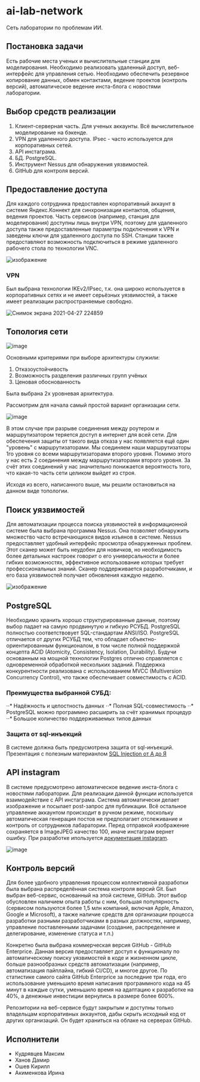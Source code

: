 # ai-lab-network
Сеть лаборатории по проблемам ИИ.

## Постановка задачи

Есть рабочие места ученых и вычислительные станции для моделирования. Необходимо реализовать удаленный доступ, веб-интерфейс для управления сетью. Необходимо обеспечить резервное копирование данных, обмен контактами, ведение проектов (контроль версий), автоматическое ведение инста-блога с новостями лаборатории.

## Выбор средств реализации

1) Клиент-серверная часть. Для ученых аккаунты. Всё вычислительное моделирование на бэкенде.
2) VPN для удаленного доступа. IPsec - часто используется для корпоративных сетей.
3) API инстаграма.
4) БД. PostgreSQL.
5) Инструмент Nessus для обнаружения уязвимостей.
6) GitHub для контроля версий.


## Предоставление доступа

Для каждого сотрудника предоставлен корпоративный аккаунт в системе Яндекс.Коннект для синхронизации контактов, общения, ведения проектов.
Часть сервисов (например, станция для моделирования) доступны лишь внутри VPN, поэтому для удаленного доступа также предоставленные параметры подключения к VPN и заведены ключи для удаленного доступа по SSH. Станции также предоставляют возможность подключиться в режиме удаленного рабочего стола по технологии VNC.

![изображение](https://user-images.githubusercontent.com/9255915/116287583-03810c80-a7aa-11eb-95b0-e700e6e272f5.png)

### VPN

Был выбрана технологии IKEv2/IPsec, т.к. она широко используется в корпоративных сетях и не имеет серьёзных уязвимостей, а также имеет реализации распространяемые свободно.

![Снимок экрана 2021-04-27 224859](https://user-images.githubusercontent.com/9255915/116288343-daad4700-a7aa-11eb-9898-efe1d45c6eee.png)


## Топология сети
![image](https://user-images.githubusercontent.com/46625865/116261950-92355f80-a791-11eb-9ad0-3390c43328b9.png)

Основными критериями при выборе архитектуры служили: 
1. Отказоустойчивость
2. Возможность разделения различных групп учёных
3. Ценовая обоснованность

Была выбрана 2х уровневая архитектура.

Рассмотрим для начала самый простой вариант организации сети.

![image](https://user-images.githubusercontent.com/46625865/116267984-50f37e80-a796-11eb-9935-ad4c3d326612.png)

В этом случае при разрыве соединения между роутером и маршрутизатором теряется доступ в интернет для всей сети. Для обеспечения защиты от такого вида отказа у нас появляется ещё один "уровень" с маршрутизаторами. Мы соединяем наши маршрутизаторы 1го уровня со всеми маршрутизаторами второго уровня. Помимо этого у нас есть 2 соединения между маршрутизаторами второго уровня. За счёт этих соединений у нас значительно понижается вероятность того, что какая-то часть сети целиком выйдет из строя.

Исходя из всего, написанного выше, мы решили остановиться на данном виде топологии.

## Поиск уязвимостей

Для автоматизации процесса поиска уязвимостей в информационной системе была выбрана программа Nessus.
Она позволяет обнаружить множество часто встречающихся видов изъянов в системе.
Nessus предоставляет удобный интерфейс просмотра обнаруженных проблем.
Этот сканер может быть неудобен для новичков, но необходимость более детальных настроек говорит о его универсальности и более гибких возможностях, эффективное использование которых требует профессиональных знаний.
Сканер поддерживается разработчиками, и его база уязвимостей получает обновления каждую неделю.

![изображение](https://user-images.githubusercontent.com/39821724/116273611-5606fc80-a79b-11eb-8db9-ea536c9b70a6.png)

## PostgreSQL
Необходимо хранить хорошо структурированные данные, поэтому выбор падает на самую продвинутую и гибкую РСУБД. PostgreSQL полностью соответствовует SQL-стандартам ANSI/ISO.
PostgreSQL отличается от других РСУБД тем, что обладает объектно-ориентированным функционалом, в том числе полной поддержкой концепта ACID (Atomicity, Consistency, Isolation, Durability).
Будучи основанным на мощной технологии Postgres отлично справляется с одновременной обработкой нескольких заданий. Поддержка конкурентности реализована с использованием MVCC (Multiversion Concurrency Control), что также обеспечивает совместимость с ACID.

### Преимущества выбранной СУБД:
⋅⋅* Надёжность и целостность данных
⋅⋅* Полная SQL-совместимость
⋅⋅* PostgreSQL можно программно расширить за счёт хранимых процедур
⋅⋅* Большое количество поддерживаемых типов данных

### Защита от sql-инъекций
В системе должна быть предусмотрена защита от sql-инъекций. 
Презентация с полезным материанлом [SQL Injection от А до Я](https://www.ptsecurity.com/upload/corporate/ru-ru/analytics/PT-devteev-Advanced-SQL-Injection.pdf)

## API instagram
В системе предусмотрено автоматическое ведение инста-блога с новостями лаборатории. Для реализации данной функции используется взаимодействие с API инстаграма. Система автоматически делает изображение и посылает post-запрос для публикации. Всё остальное управление аккаунтом происходит в ручном режиме, поскольку автоматическая генерация постов не предполагает отслеживание и контроль от сотрудников лабаратории. Перед отправкой изображение сохраняется в ImageJPEG качество 100, иначе инстаграм вернет ошибку. При разработке ипользуется [документация instagram](https://developers.facebook.com/docs/instagram-api/guides/content-publishing).

![image](https://user-images.githubusercontent.com/68510263/116348752-162a2e80-a808-11eb-9c78-5c35f455e182.png)


## Контроль версий

Для более удобного управления процессом коллективной разработки была выбрана распределённая система контроля версий Git. Был выбран веб-сервис, основанный на этой системе, GitHub.
Этот выбор обусловлен наличием опыта работы с ним, большая популярность (сервисом пользуются более 1,5 млн компаний, включая Apple, Amazon, Google и Microsoft),
а также наличие средств для организации процесса разработки разными разработчиками в разных должностях, например, управление поставленными задачами (создание, распределение и делегирование, изменение статуса и т.п.)

Конкретно была выбрана коммерческая версия GitHub - GitHub Enterprice. Данная версия предоставляет доступ к функционалу по автоматическому поиску уязвимостей в коде и жизненном цикле, больше разнообразных средств автоматизации (например, автоматизация пайплайна, гибкий CI/CD), и многое другое.
По статистике самого сайта GitHub Enterprice за последние три года, его использование уменьшило время написания программного кода на 45 минут в каждые сутки, уменьшило время на адаптацию к разработке на 40%, а денежные инвестиции вернулись в размере более 600%.

Репозитории на веб-сервисе будут закрытым и доступны только владельцам корпоративных аккаунтов, дабы скрыть исходный код от других организаций.
Он будет храниться на облаке на серверах GitHub.

## Исполнители

* Кудрявцев Максим
* Ханов Дамир
* Ошев Кирилл
* Акименкова Ирина
